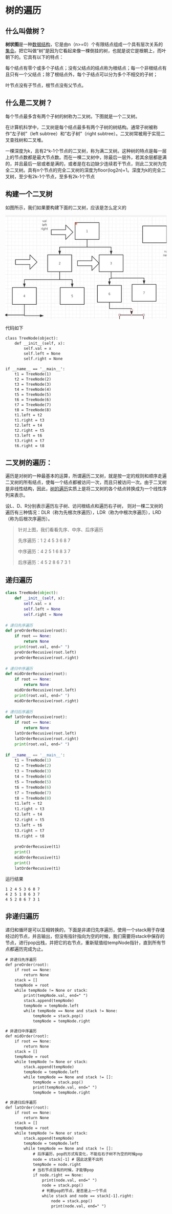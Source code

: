 # 树的遍历

## 什么叫做树？

**树状图**是一种[数据结构](https://baike.baidu.com/item/%E6%95%B0%E6%8D%AE%E7%BB%93%E6%9E%84/1450)，它是由n（n>=0）个有限结点组成一个具有层次关系的[集合](https://baike.baidu.com/item/%E9%9B%86%E5%90%88)。把它叫做“树”是因为它看起来像一棵倒挂的树，也就是说它是根朝上，而叶朝下的。它具有以下的特点：

每个结点有零个或多个子结点；没有父结点的结点称为根结点；每一个非根结点有且只有一个父结点；除了根结点外，每个子结点可以分为多个不相交的子树；

叶节点没有子节点，根节点没有父节点。

## 什么是二叉树？

每个节点最多含有两个子树的树称为二叉树。下图就是一个二叉树。

在计算机科学中，二叉树是每个结点最多有两个子树的树结构。通常子树被称作“左子树”（left subtree）和“右子树”（right subtree）。二叉树常被用于实现二叉查找树和二叉堆。

一棵深度为k，且有2^k-1个节点的二叉树，称为满二叉树。这种树的特点是每一层上的节点数都是最大节点数。而在一棵二叉树中，除最后一层外，若其余层都是满的，并且最后一层或者是满的，或者是在右边缺少连续若干节点，则此二叉树为完全二叉树。具有n个节点的完全二叉树的深度为floor(log2n)+1。深度为k的完全二叉树，至少有2k-1个节点，至多有2k-1个节点

## 构建一个二叉树

如图所示，我们如果要构建下面的二叉树，应该是怎么定义的

![image-20200528223617759](images/image-20200528223617759.png)

代码如下

```
class TreeNode(object):
    def __init__(self, x):
        self.val = x
        self.left = None
        self.right = None

if __name__ == '__main__':
    t1 = TreeNode(1)
    t2 = TreeNode(2)
    t3 = TreeNode(3)
    t4 = TreeNode(4)
    t5 = TreeNode(5)
    t6 = TreeNode(6)
    t7 = TreeNode(7)
    t8 = TreeNode(8)
    t1.left = t2
    t1.right = t3
    t2.left = t4
    t2.right = t5
    t3.left = t6
    t3.right = t7
    t6.right = t8
```

## 二叉树的遍历：

遍历是对树的一种最基本的运算，所谓遍历二叉树，就是按一定的规则和顺序走遍二叉树的所有结点，使每一个结点都被访问一次，而且只被访问一次。由于二叉树是非线性结构，因此，[树的遍历](https://baike.baidu.com/item/%E6%A0%91%E7%9A%84%E9%81%8D%E5%8E%86)实质上是将二叉树的各个结点转换成为一个线性序列来表示。

设L、D、R分别表示遍历左子树、访问根结点和遍历右子树， 则对一棵二叉树的遍历有三种情况：DLR（称为先根次序遍历），LDR（称为中根次序遍历），LRD （称为后根次序遍历）。

> 针对上图，我们看看先序、中序、后序遍历
>
> 先序遍历：1 2 4 5 3 6 8 7
>
> 中序遍历：4 2 5 1 6 8 3 7
>
> 后序遍历：4 5 2 8 6 7 3 1 

## 递归遍历

```python
class TreeNode(object):
    def __init__(self, x):
        self.val = x
        self.left = None
        self.right = None

# 递归先序遍历
def preOrderRecusive(root):
    if root == None:
        return None
    print(root.val, end=" ")
    preOrderRecusive(root.left)
    preOrderRecusive(root.right)

# 递归中序遍历
def midOrderRecusive(root):
    if root == None:
        return None
    midOrderRecusive(root.left)
    print(root.val, end=" ")
    midOrderRecusive(root.right)

# 递归后序遍历
def latOrderRecusive(root):
    if root == None:
        return None
    latOrderRecusive(root.left)
    latOrderRecusive(root.right)
    print(root.val, end=" ")

if __name__ == '__main__':
    t1 = TreeNode(1)
    t2 = TreeNode(2)
    t3 = TreeNode(3)
    t4 = TreeNode(4)
    t5 = TreeNode(5)
    t6 = TreeNode(6)
    t7 = TreeNode(7)
    t8 = TreeNode(8)
    t1.left = t2
    t1.right = t3
    t2.left = t4
    t2.right = t5
    t3.left = t6
    t3.right = t7
    t6.right = t8

    preOrderRecusive(t1)
    print()
    midOrderRecusive(t1)
    print()
    latOrderRecusive(t1)
```



运行结果

```
1 2 4 5 3 6 8 7 
4 2 5 1 8 6 3 7 
4 5 2 8 6 7 3 1 
```

## 非递归遍历

递归和循环是可以互相转换的，下面是非递归先序遍历，使用一个stack用于存储经过的节点，并且输出，但没有指针指向为空的时候，我们需要将stack中保存的节点，进行pop出栈，并把它的右节点，重新赋值给tempNode指针，直到所有节点都遍历完成为止。

```
# 非递归先序遍历
def preOrder(root):
    if root == None:
        return None
    stack = []
    tempNode = root
    while tempNode != None or stack:
        print(tempNode.val, end=" ")
        stack.append(tempNode)
        tempNode = tempNode.left
        while tempNode == None and stack != None:
            tempNode = stack.pop()
            tempNode = tempNode.right
```

```
# 非递归中序遍历
def midOrder(root):
    if root == None:
        return None
    stack = []
    tempNode = root
    while tempNode != None or stack:
        stack.append(tempNode)
        tempNode = tempNode.left
        while tempNode == None and stack != []:
            tempNode = stack.pop()
            print(tempNode.val, end=" ")
            tempNode = tempNode.right
```

```
# 非递归后序遍历
def latOrder(root):
    if root == None:
        return None
    stack = []
    tempNode = root
    while tempNode != None or stack:
        stack.append(tempNode)
        tempNode = tempNode.left
        while tempNode == None and stack != []:
            # 后序遍历，pop的方式有变化，不能在右子树不为空的时候pop
            node = stack[-1] # 因此这里不出列
            tempNode = node.right
            # 当右节点没有的时候，才能够pop
            if node.right == None:
                print(node.val, end=" ")
                node = stack.pop()
                # 判断pop的节点，是否是上一个节点
                while stack and node == stack[-1].right:
                    node = stack.pop()
                    print(node.val, end=" ")
```

